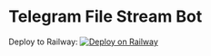 # Telegram File Stream Bot

Deploy to Railway:
[![Deploy on Railway](https://railway.app/button.svg)](https://railway.app/new/template?template=https://github.com/yourusername/telegram-file-stream-bot)

